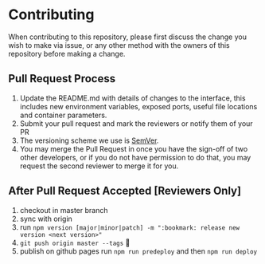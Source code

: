 # Contributing

When contributing to this repository, please first discuss the change you wish to make via issue, or any other method with the owners of this repository before making a change.

## Pull Request Process

1. Update the README.md with details of changes to the interface, this includes new environment 
   variables, exposed ports, useful file locations and container parameters.
2. Submit your pull request and mark the reviewers or notify them of your PR
3. The versioning scheme we use is [SemVer](http://semver.org/).
4. You may merge the Pull Request in once you have the sign-off of two other developers, or if you 
   do not have permission to do that, you may request the second reviewer to merge it for you.

## After Pull Request Accepted [Reviewers Only]
1. checkout in master branch
2. sync with origin
3. run `npm version [major|minor|patch] -m ":bookmark: release new version <next version>"`
4. `git push origin master --tags` :tada:
5. publish on github pages run `npm run predeploy` and then `npm run deploy`